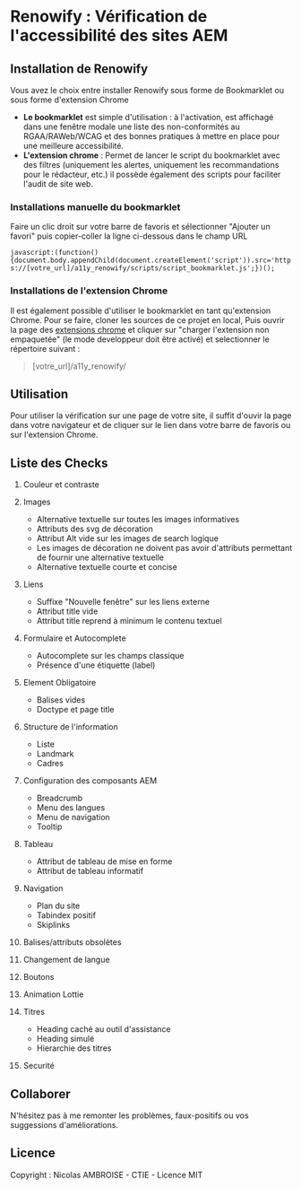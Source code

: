 # Renowify : Vérification de l'accessibilité des sites AEM

## Installation de Renowify

Vous avez le choix entre installer Renowify sous forme de Bookmarklet ou sous forme d'extension Chrome

- **Le bookmarklet** est simple d'utilisation : à l'activation, est affichagé dans une fenêtre modale une liste des non-conformités au RGAA/RAWeb/WCAG et des bonnes pratiques à mettre en place pour une meilleure accessibilité.
- **L'extension chrome** : Permet de lancer le script du bookmarklet avec des filtres (uniquement les alertes, uniquement les recommandations pour le rédacteur, etc.) il possède également des scripts pour faciliter l'audit de site web.


### Installations manuelle du bookmarklet
Faire un clic droit sur votre barre de favoris et sélectionner "Ajouter un favori" puis copier-coller la ligne ci-dessous dans le champ URL

`javascript:(function(){document.body.appendChild(document.createElement('script')).src='https://[votre_url]/a11y_renowify/scripts/script_bookmarklet.js';})();`

### Installations de l'extension Chrome
Il est également possible d'utiliser le bookmarklet en tant qu'extension Chrome. Pour se faire, cloner les sources de ce projet en local, Puis ouvrir la page des [extensions chrome](chrome://extensions/) et cliquer sur "charger l'extension non empaquetée" (le mode developpeur doit être activé) et selectionner le répertoire suivant : 
> [votre_url]/a11y_renowify/


## Utilisation

Pour utiliser la vérification sur une page de votre site, il suffit d'ouvir la page dans votre navigateur et de cliquer sur le lien dans votre barre de favoris ou sur l'extension Chrome.

## Liste des Checks
1. Couleur et contraste
2. Images
	- Alternative textuelle sur toutes les images informatives
	- Attributs des svg de décoration 
	- Attribut Alt vide sur les images de search logique
	- Les images de décoration ne doivent pas avoir d'attributs permettant de fournir une alternative textuelle
	- Alternative textuelle courte et concise
3. Liens
	- Suffixe "Nouvelle fenêtre" sur les liens externe
	- Attribut title vide
	- Attribut title reprend à minimum le contenu textuel
4. Formulaire et Autocomplete
	- Autocomplete sur les champs classique
	- Présence d'une étiquette (label)
5. Element Obligatoire
	- Balises vides
	- Doctype et page title
6. Structure de l'information
	- Liste
	- Landmark
	- Cadres
7. Configuration des composants AEM
	- Breadcrumb
	- Menu des langues
	- Menu de navigation
	- Tooltip

8. Tableau
	- Attribut de tableau de mise en forme
	- Attribut de tableau informatif
9. Navigation 
	- Plan du site
	- Tabindex positif
	- Skiplinks
10. Balises/attributs obsolètes
11. Changement de langue 
12. Boutons
13. Animation Lottie
14. Titres
	- Heading caché au outil d'assistance 
	- Heading simulé
	- Hierarchie des titres
15. Securité

## Collaborer

N'hésitez pas à me remonter les problèmes, faux-positifs ou vos suggessions d'améliorations.

## Licence

Copyright : Nicolas AMBROISE - CTIE - Licence MIT